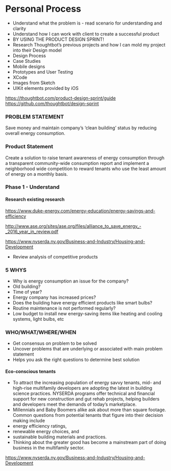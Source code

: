 # Personal Process 
* Understand what the problem is - read scenario for understanding and clarity
* Understand how I can work with client to create a successful product 
* BY USING THE PRODUCT DESIGN SPRINT!
* Research Thoughtbot’s previous projects and how I can mold my project into their Design model
* Design Process 
* Case Studies
* Mobile designs
* Prototypes and User Testing 
* XCode
* Images from Sketch 
* UIKit elements provided by iOS

https://thoughtbot.com/product-design-sprint/guide
https://github.com/thoughtbot/design-sprint

### PROBLEM STATEMENT
Save money and maintain company’s ‘clean building’ status by reducing overall energy consumption. 

### Product Statement
Create a solution to raise tenant awareness of energy consumption through a transparent community-wide consumption report and implement a neighborhood wide competition to reward tenants who use the least amount of energy on a monthly basis. 

### Phase 1 - Understand

#### Research existing research
https://www.duke-energy.com/energy-education/energy-savings-and-efficiency

http://www.ase.org/sites/ase.org/files/alliance_to_save_energy_-_2016_year_in_review.pdf

https://www.nyserda.ny.gov/Business-and-Industry/Housing-and-Development

* Review analysis of competitive products 

### 5 WHYS
* Why is energy consumption an issue for the company?
* Old building?
* Time of year?
* Energy company has increased prices?
* Does the building have energy efficient products like smart bulbs? 
* Routine maintenance is not performed regularly?
* Low budget to install new energy-saving items like heating and cooling systems, light bulbs, etc 

### WHO/WHAT/WHERE/WHEN
* Get consensus on problem to be solved 
* Uncover problems that are underlying or associated with main problem statement
* Helps you ask the right questions to determine best solution 

#### Eco-conscious tenants 
* To attract the increasing population of energy savvy tenants, mid- and high-rise multifamily developers are adopting the latest in building science practices. NYSERDA programs offer technical and financial support for new construction and gut rehab projects, helping builders and developers meet the demands of today’s marketplace.
* Millennials and Baby Boomers alike ask about more than square footage. Common questions from potential tenants that figure into their decision making include 
* energy efficiency ratings, 
* renewable energy choices, and 
* sustainable building materials and practices. 
* Thinking about the greater good has become a mainstream part of doing business in the multifamily sector.

https://www.nyserda.ny.gov/Business-and-Industry/Housing-and-Development

